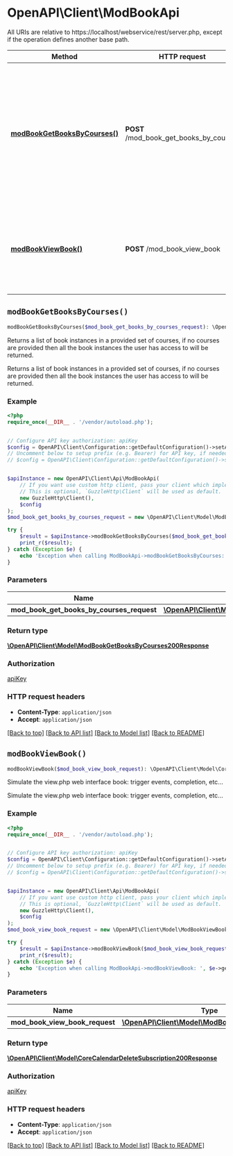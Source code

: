 # OpenAPI\Client\ModBookApi

All URIs are relative to https://localhost/webservice/rest/server.php, except if the operation defines another base path.

| Method | HTTP request | Description |
| ------------- | ------------- | ------------- |
| [**modBookGetBooksByCourses()**](ModBookApi.md#modBookGetBooksByCourses) | **POST** /mod_book_get_books_by_courses | Returns a list of book instances in a provided set of courses,                             if no courses are provided then all the book instances the user has access to will be returned. |
| [**modBookViewBook()**](ModBookApi.md#modBookViewBook) | **POST** /mod_book_view_book | Simulate the view.php web interface book: trigger events, completion, etc... |


## `modBookGetBooksByCourses()`

```php
modBookGetBooksByCourses($mod_book_get_books_by_courses_request): \OpenAPI\Client\Model\ModBookGetBooksByCourses200Response
```

Returns a list of book instances in a provided set of courses,                             if no courses are provided then all the book instances the user has access to will be returned.

Returns a list of book instances in a provided set of courses,                             if no courses are provided then all the book instances the user has access to will be returned.

### Example

```php
<?php
require_once(__DIR__ . '/vendor/autoload.php');


// Configure API key authorization: apiKey
$config = OpenAPI\Client\Configuration::getDefaultConfiguration()->setApiKey('Authorization', 'YOUR_API_KEY');
// Uncomment below to setup prefix (e.g. Bearer) for API key, if needed
// $config = OpenAPI\Client\Configuration::getDefaultConfiguration()->setApiKeyPrefix('Authorization', 'Bearer');


$apiInstance = new OpenAPI\Client\Api\ModBookApi(
    // If you want use custom http client, pass your client which implements `GuzzleHttp\ClientInterface`.
    // This is optional, `GuzzleHttp\Client` will be used as default.
    new GuzzleHttp\Client(),
    $config
);
$mod_book_get_books_by_courses_request = new \OpenAPI\Client\Model\ModBookGetBooksByCoursesRequest(); // \OpenAPI\Client\Model\ModBookGetBooksByCoursesRequest

try {
    $result = $apiInstance->modBookGetBooksByCourses($mod_book_get_books_by_courses_request);
    print_r($result);
} catch (Exception $e) {
    echo 'Exception when calling ModBookApi->modBookGetBooksByCourses: ', $e->getMessage(), PHP_EOL;
}
```

### Parameters

| Name | Type | Description  | Notes |
| ------------- | ------------- | ------------- | ------------- |
| **mod_book_get_books_by_courses_request** | [**\OpenAPI\Client\Model\ModBookGetBooksByCoursesRequest**](../Model/ModBookGetBooksByCoursesRequest.md)|  | |

### Return type

[**\OpenAPI\Client\Model\ModBookGetBooksByCourses200Response**](../Model/ModBookGetBooksByCourses200Response.md)

### Authorization

[apiKey](../../README.md#apiKey)

### HTTP request headers

- **Content-Type**: `application/json`
- **Accept**: `application/json`

[[Back to top]](#) [[Back to API list]](../../README.md#endpoints)
[[Back to Model list]](../../README.md#models)
[[Back to README]](../../README.md)

## `modBookViewBook()`

```php
modBookViewBook($mod_book_view_book_request): \OpenAPI\Client\Model\CoreCalendarDeleteSubscription200Response
```

Simulate the view.php web interface book: trigger events, completion, etc...

Simulate the view.php web interface book: trigger events, completion, etc...

### Example

```php
<?php
require_once(__DIR__ . '/vendor/autoload.php');


// Configure API key authorization: apiKey
$config = OpenAPI\Client\Configuration::getDefaultConfiguration()->setApiKey('Authorization', 'YOUR_API_KEY');
// Uncomment below to setup prefix (e.g. Bearer) for API key, if needed
// $config = OpenAPI\Client\Configuration::getDefaultConfiguration()->setApiKeyPrefix('Authorization', 'Bearer');


$apiInstance = new OpenAPI\Client\Api\ModBookApi(
    // If you want use custom http client, pass your client which implements `GuzzleHttp\ClientInterface`.
    // This is optional, `GuzzleHttp\Client` will be used as default.
    new GuzzleHttp\Client(),
    $config
);
$mod_book_view_book_request = new \OpenAPI\Client\Model\ModBookViewBookRequest(); // \OpenAPI\Client\Model\ModBookViewBookRequest

try {
    $result = $apiInstance->modBookViewBook($mod_book_view_book_request);
    print_r($result);
} catch (Exception $e) {
    echo 'Exception when calling ModBookApi->modBookViewBook: ', $e->getMessage(), PHP_EOL;
}
```

### Parameters

| Name | Type | Description  | Notes |
| ------------- | ------------- | ------------- | ------------- |
| **mod_book_view_book_request** | [**\OpenAPI\Client\Model\ModBookViewBookRequest**](../Model/ModBookViewBookRequest.md)|  | |

### Return type

[**\OpenAPI\Client\Model\CoreCalendarDeleteSubscription200Response**](../Model/CoreCalendarDeleteSubscription200Response.md)

### Authorization

[apiKey](../../README.md#apiKey)

### HTTP request headers

- **Content-Type**: `application/json`
- **Accept**: `application/json`

[[Back to top]](#) [[Back to API list]](../../README.md#endpoints)
[[Back to Model list]](../../README.md#models)
[[Back to README]](../../README.md)

